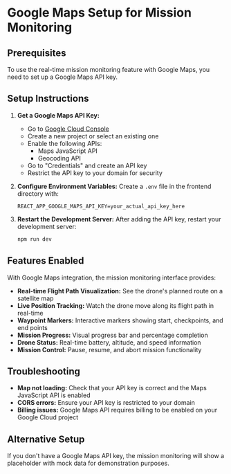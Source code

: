 # Google Maps Setup for Mission Monitoring

## Prerequisites

To use the real-time mission monitoring feature with Google Maps, you need to set up a Google Maps API key.

## Setup Instructions

1. **Get a Google Maps API Key:**
   - Go to [Google Cloud Console](https://console.cloud.google.com/)
   - Create a new project or select an existing one
   - Enable the following APIs:
     - Maps JavaScript API
     - Geocoding API
   - Go to "Credentials" and create an API key
   - Restrict the API key to your domain for security

2. **Configure Environment Variables:**
   Create a `.env` file in the frontend directory with:
   ```
   REACT_APP_GOOGLE_MAPS_API_KEY=your_actual_api_key_here
   ```

3. **Restart the Development Server:**
   After adding the API key, restart your development server:
   ```bash
   npm run dev
   ```

## Features Enabled

With Google Maps integration, the mission monitoring interface provides:

- **Real-time Flight Path Visualization:** See the drone's planned route on a satellite map
- **Live Position Tracking:** Watch the drone move along its flight path in real-time
- **Waypoint Markers:** Interactive markers showing start, checkpoints, and end points
- **Mission Progress:** Visual progress bar and percentage completion
- **Drone Status:** Real-time battery, altitude, and speed information
- **Mission Control:** Pause, resume, and abort mission functionality

## Troubleshooting

- **Map not loading:** Check that your API key is correct and the Maps JavaScript API is enabled
- **CORS errors:** Ensure your API key is restricted to your domain
- **Billing issues:** Google Maps API requires billing to be enabled on your Google Cloud project

## Alternative Setup

If you don't have a Google Maps API key, the mission monitoring will show a placeholder with mock data for demonstration purposes. 